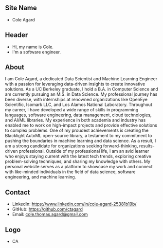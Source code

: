 ## Site Name
- Cole Agard 

## Header
- Hi, my name is Cole. 
- I'm a software engineer.

## About
I am Cole Agard, a dedicated Data Scientist and Machine Learning Engineer with a passion for leveraging data-driven insights to create innovative solutions. As a UC Berkeley graduate, I hold a B.A. in Computer Science and am currently pursuing an M.S. in Data Science. My professional journey has been diverse, with internships at renowned organizations like OpenEye Scientific, Isomark LLC, and Los Alamos National Laboratory. Throughout my career, I have developed a wide range of skills in programming languages, software engineering, data management, cloud technologies, and AI/ML libraries. My experience in both academia and industry has enabled me to work on high-impact projects and provide effective solutions to complex problems. One of my proudest achievements is creating the Blacklight AutoML open-source library, a testament to my commitment to pushing the boundaries in machine learning and data science. As a result, I am a strong candidate for organizations seeking forward-thinking, results-driven professional. Outside of my professional life, I am an avid learner who enjoys staying current with the latest tech trends, exploring creative problem-solving techniques, and sharing my knowledge with others. My personal website serves as a platform to showcase my work and connect with like-minded individuals in the field of data science, software engineering, and machine learning.

## Contact
- LinkedIn: https://www.linkedin.com/in/cole-agard-25381b19b/
- GitHub: https://github.com/ctagard
- Email: cole.thomas.agard@gmail.com

## Logo
- CA